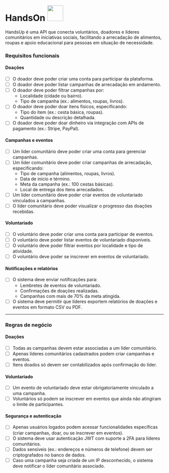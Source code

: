 # HandsOn <img src="https://github.com/user-attachments/assets/80c730ba-f010-4cbf-b5e5-ef130e13a084" width="50" />
HandsUp é uma API que conecta voluntários, doadores e líderes comunitários em iniciativas sociais, facilitando a arrecadação de alimentos, roupas e apoio educacional para pessoas em situação de necessidade.

### Requisitos funcionais

#### Doações

- [ ]  O doador deve poder criar uma conta para participar da plataforma.
- [ ]  O doador deve poder listar campanhas de arrecadação em andamento.
- [ ]  O doador deve poder filtrar campanhas por:
    - Localidade (cidade ou bairro).
    - Tipo de campanha (ex.: alimentos, roupas, livros).
- [ ]  O doador deve poder doar itens físicos, especificando:
    - Tipo do item (ex.: cesta básica, roupas).
    - Quantidade ou descrição detalhada.
- [ ]  O doador deve poder doar dinheiro via integração com APIs de pagamento (ex.: Stripe, PayPal).

#### Campanhas e eventos

- [ ]  Um líder comunitário deve poder criar uma conta para gerenciar campanhas.
- [ ]  Um líder comunitário deve poder criar campanhas de arrecadação, especificando:
    - Tipo de campanha (alimentos, roupas, livros).
    - Data de início e término.
    - Meta da campanha (ex.: 100 cestas básicas).
    - Local de entrega dos itens arrecadados.
- [ ]  Um líder comunitário deve poder criar eventos de voluntariado vinculados a campanhas.
- [ ]  O líder comunitário deve poder visualizar o progresso das doações recebidas.

#### Voluntariado

- [ ]  O voluntário deve poder criar uma conta para participar de eventos.
- [ ]  O voluntário deve poder listar eventos de voluntariado disponíveis.
- [ ]  O voluntário deve poder filtrar eventos por localidade e tipo de atividade.
- [ ]  O voluntário deve poder se inscrever em eventos de voluntariado.

#### Notificações e relatórios

- [ ]  O sistema deve enviar notificações para:
    - Lembretes de eventos de voluntariado.
    - Confirmações de doações realizadas.
    - Campanhas com mais de 70% da meta atingida.
- [ ]  O sistema deve permitir que líderes exportem relatórios de doações e eventos em formato CSV ou PDF.

---

### Regras de negócio

#### Doações

- [ ]  Todas as campanhas devem estar associadas a um líder comunitário.
- [ ]  Apenas líderes comunitários cadastrados podem criar campanhas e eventos.
- [ ]  Itens doados só devem ser contabilizados após confirmação do líder.

#### Voluntariado

- [ ]  Um evento de voluntariado deve estar obrigatoriamente vinculado a uma campanha.
- [ ]  Voluntários só podem se inscrever em eventos que ainda não atingiram o limite de participantes.

#### Segurança e autenticação

- [ ]  Apenas usuários logados podem acessar funcionalidades específicas (criar campanhas, doar, ou se inscrever em eventos).
- [ ]  O sistema deve usar autenticação JWT com suporte a 2FA para líderes comunitários.
- [ ]  Dados sensíveis (ex.: endereços e números de telefone) devem ser criptografados no banco de dados.
- [ ]  Caso uma campanha seja criada de um IP desconhecido, o sistema deve notificar o líder comunitário associado.
